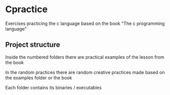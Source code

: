 # Cpractice
Exercises practicing the c language based on the book "The c programming language"

## Project structure

Inside the numbered folders there are practical examples of the lesson from the book

In the random practices there are random creative practices made based on the examples folder or the book

Each folder contains its binaries / executables


